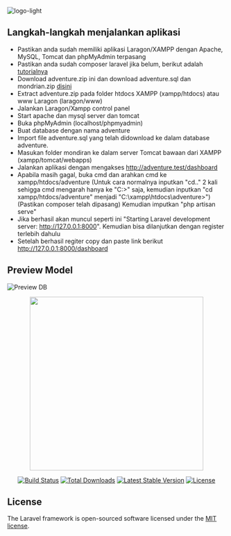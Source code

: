 ![logo-light](https://user-images.githubusercontent.com/70278182/177314640-9fd0e4ec-1ced-4953-b4e3-c211f888956f.png)

## Langkah-langkah menjalankan aplikasi
* Pastikan anda sudah memiliki aplikasi Laragon/XAMPP dengan Apache, MySQL, Tomcat dan phpMyAdmin terpasang
* Pastikan anda sudah composer laravel jika belum, berikut adalah [tutorialnya](https://www.niagahoster.co.id/blog/cara-install-composer/)
* Download adventure.zip ini dan download adventure.sql dan mondrian.zip [disini](https://drive.google.com/drive/folders/1QrBOgrpBVdoJx6fI6jiZOH6jmMUhWba2?usp=sharing)
* Extract adventure.zip pada folder htdocs XAMPP (xampp/htdocs) atau www Laragon (laragon/www)
* Jalankan Laragon/Xampp control panel
* Start apache dan mysql server dan tomcat
* Buka phpMyAdmin (localhost/phpmyadmin)
* Buat database dengan nama adventure
* Import file adventure.sql yang telah didownload ke dalam database adventure.
* Masukan folder mondiran ke dalam server Tomcat bawaan dari XAMPP (xampp/tomcat/webapps)
* Jalankan aplikasi dengan mengakses http://adventure.test/dashboard
* Apabila masih gagal, buka cmd dan arahkan cmd ke xampp/htdocs/adventure (Untuk cara normalnya inputkan "cd.." 2 kali sehigga cmd mengarah hanya ke "C:\>" saja, kemudian inputkan "cd xampp/htdocs/adventure" menjadi "C:\xampp\htdocs\adventure>") (Pastikan composer telah dipasang) Kemudian imputkan "php artisan serve"
* Jika berhasil akan muncul seperti ini "Starting Laravel development server: http://127.0.0.1:8000". Kemudian bisa dilanjutkan dengan register terlebih dahulu
* Setelah berhasil regiter copy dan paste link berikut http://127.0.0.1:8000/dashboard

## Preview Model
![Preview DB](https://user-images.githubusercontent.com/70278182/177504208-9d96f27b-82c9-4f5b-a71f-1a9cc3cdb6c0.jpeg)

<p align="center"><a href="https://laravel.com" target="_blank"><img src="https://raw.githubusercontent.com/laravel/art/master/logo-lockup/5%20SVG/2%20CMYK/1%20Full%20Color/laravel-logolockup-cmyk-red.svg" width="400"></a></p>

<p align="center">
<a href="https://travis-ci.org/laravel/framework"><img src="https://travis-ci.org/laravel/framework.svg" alt="Build Status"></a>
<a href="https://packagist.org/packages/laravel/framework"><img src="https://img.shields.io/packagist/dt/laravel/framework" alt="Total Downloads"></a>
<a href="https://packagist.org/packages/laravel/framework"><img src="https://img.shields.io/packagist/v/laravel/framework" alt="Latest Stable Version"></a>
<a href="https://packagist.org/packages/laravel/framework"><img src="https://img.shields.io/packagist/l/laravel/framework" alt="License"></a>
</p>

## License

The Laravel framework is open-sourced software licensed under the [MIT license](https://opensource.org/licenses/MIT).
